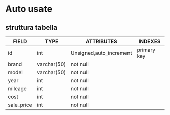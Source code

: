 # Auto usate

## struttura tabella


|FIELD|TYPE |ATTRIBUTES              |INDEXES     |
|-----|---- |----------              |-------     |
|id   |int  | Unsigned,auto_increment| primary key|
|brand|varchar(50)| not null         |            |
|model|varchar(50)| not null         |            |
|year |int  | not null               |            |
|mileage|int| not null               |            |
|cost|int   | not null               |            |
|sale_price| int|  not null          |            |

